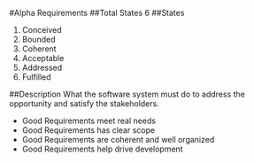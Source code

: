 #Alpha
Requirements
##Total States
6
##States

1. Conceived
2. Bounded
3. Coherent
4. Acceptable
5. Addressed
6. Fulfilled

##Description
What the software system must do to address the opportunity and satisfy
the stakeholders.
- Good Requirements meet real needs 
- Good Requirements has clear scope
- Good Requirements are coherent and well organized
- Good Requirements help drive development


